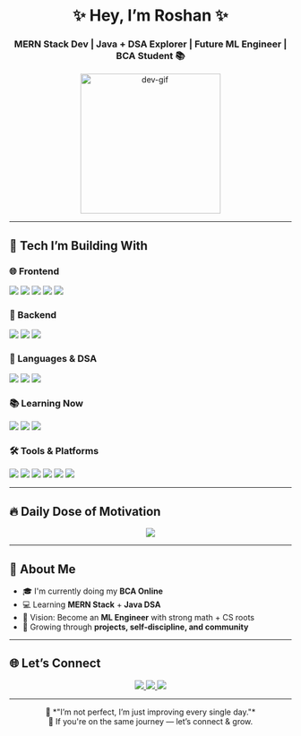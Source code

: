 <h1 align="center">✨ Hey, I’m Roshan ✨</h1>
<h3 align="center">MERN Stack Dev | Java + DSA Explorer | Future ML Engineer | BCA Student 📚</h3>

<p align="center">
  <img src="https://media.giphy.com/media/26xBwdIuRJiAIqHwA/giphy.gif" width="250" alt="dev-gif" />
</p>

---

## 🔧 Tech I’m Building With

### 🌐 Frontend
<p>
  <img src="https://img.shields.io/badge/HTML5-e44d26?style=for-the-badge&logo=html5&logoColor=white" />
  <img src="https://img.shields.io/badge/CSS3-264de4?style=for-the-badge&logo=css3&logoColor=white" />
  <img src="https://img.shields.io/badge/JavaScript-f7df1e?style=for-the-badge&logo=javascript&logoColor=black" />
  <img src="https://img.shields.io/badge/React-61DAFB?style=for-the-badge&logo=react&logoColor=black" />
  <img src="https://img.shields.io/badge/TailwindCSS-38b2ac?style=for-the-badge&logo=tailwind-css&logoColor=white" />
</p>

### 🔧 Backend
<p>
  <img src="https://img.shields.io/badge/Node.js-3c873a?style=for-the-badge&logo=node.js&logoColor=white" />
  <img src="https://img.shields.io/badge/Express-000000?style=for-the-badge&logo=express&logoColor=white" />
  <img src="https://img.shields.io/badge/MongoDB-4db33d?style=for-the-badge&logo=mongodb&logoColor=white" />
</p>

### 🧠 Languages & DSA
<p>
  <img src="https://img.shields.io/badge/Java-007396?style=for-the-badge&logo=java&logoColor=white" />
  <img src="https://img.shields.io/badge/C-00599C?style=for-the-badge&logo=c&logoColor=white" />
  <img src="https://img.shields.io/badge/JavaScript-f7df1e?style=for-the-badge&logo=javascript&logoColor=black" />
</p>

### 📚 Learning Now
<p>
  <img src="https://img.shields.io/badge/Machine%20Learning-ff6f00?style=for-the-badge&logo=tensorflow&logoColor=white" />
  <img src="https://img.shields.io/badge/Python-3776ab?style=for-the-badge&logo=python&logoColor=white" />
  <img src="https://img.shields.io/badge/GenAI-000000?style=for-the-badge&logo=openai&logoColor=white" />
</p>

### 🛠 Tools & Platforms
<p>
  <img src="https://img.shields.io/badge/Git-F05032?style=for-the-badge&logo=git&logoColor=white" />
  <img src="https://img.shields.io/badge/GitHub-181717?style=for-the-badge&logo=github&logoColor=white" />
  <img src="https://img.shields.io/badge/Postman-FF6C37?style=for-the-badge&logo=postman&logoColor=white" />
  <img src="https://img.shields.io/badge/Render-46e3b7?style=for-the-badge&logo=render&logoColor=black" />
  <img src="https://img.shields.io/badge/Netlify-00C7B7?style=for-the-badge&logo=netlify&logoColor=white" />
  <img src="https://img.shields.io/badge/VSCode-007ACC?style=for-the-badge&logo=visual-studio-code&logoColor=white" />
</p>

---

## 🔥 Daily Dose of Motivation

<p align="center">
  <img src="https://quotes-github-readme.vercel.app/api?type=horizontal&theme=tokyonight" />
</p>

---

## 🧩 About Me
- 🎓 I'm currently doing my **BCA Online**
- 💻 Learning **MERN Stack** + **Java DSA**
- 🎯 Vision: Become an **ML Engineer** with strong math + CS roots
- 🌱 Growing through **projects, self-discipline, and community**

---

## 🌐 Let’s Connect

<p align="center">
  <a href="https://instagram.com/roshanvp___">
    <img src="https://img.shields.io/badge/Instagram-E4405F?style=for-the-badge&logo=instagram&logoColor=white" />
  </a>
  <a href="https://linkedin.com/in/roshan04vp">
    <img src="https://img.shields.io/badge/LinkedIn-0077B5?style=for-the-badge&logo=linkedin&logoColor=white" />
  </a>
  <a href="https://github.com/roshan-vp">
    <img src="https://img.shields.io/badge/GitHub-000000?style=for-the-badge&logo=github&logoColor=white" />
  </a>
</p>

---

<p align="center">
  💬 *"I’m not perfect, I’m just improving every single day."*  
  <br>🖤 If you're on the same journey — let’s connect & grow.
</p>
